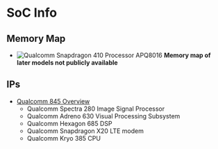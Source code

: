 # SoC Info
## Memory Map
- ![Qualcomm Snapdragon 410 Processor APQ8016](apq8016_mmap)
**Memory map of later models not publicly available**

## IPs
- [Qualcomm 845 Overview](https://www.qualcomm.com/media/documents/files/snapdragon-845-mobile-platform-product-brief.pdf)
  - Qualcomm Spectra 280 Image Signal Processor
  - Qualcomm Adreno 630 Visual Processing Subsystem
  - Qualcomm Hexagon 685 DSP
  - Qualcomm Snapdragon X20 LTE modem
  - Qualcomm Kryo 385 CPU
